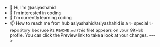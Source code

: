 - 👋 Hi, I’m @asiyashahid
- 👀 I’m interested in coding
- 🌱 I’m currently learning coding 
- 📫 How to reach me from hub
asiyashahid/asiyashahid is a ✨ special ✨ repository because its `README.md` (this file) appears on your GitHub profile.
You can click the Preview link to take a look at your changes.
--->

